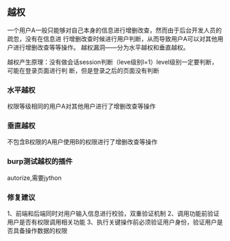## 越权

一个用户A一般只能够对自己本身的信息进行增删改查，然而由于后台开发人员的疏忽，没有在信息进
行增删改查时候进行用户判断，从而导致用户A可以对其他用户进行增删改查等等操作。
越权漏洞——分为水平越权和垂直越权。

越权产生原理：没有做会话session判断（leve级别l=1）level级别一定要判断，可能在登录页面进行判
断，但是登录之后的页面没有判断

### 水平越权

权限等级相同的用户A对其他用户进行了增删改查等操作

### 垂直越权

不包含B权限的A用户使用B的权限进行了增删改查等操作

### burp测试越权的插件

autorize,需要jython



### 修复建议

1、前端和后端同时对用户输入信息进行校验，双重验证机制
2、调用功能前验证用户是否有权限调用相关功能
3、执行关键操作前必须验证用户身份，验证用户是否具备操作数据的权限